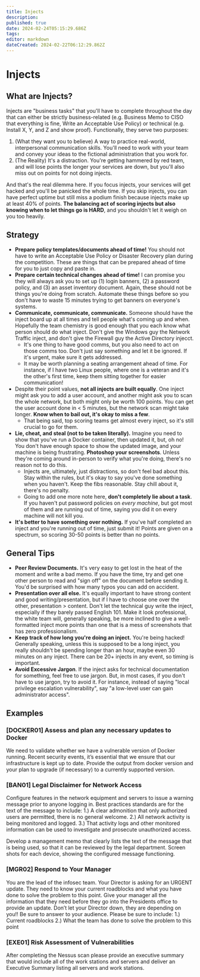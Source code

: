 ```yaml
---
title: Injects
description: 
published: true
date: 2024-02-24T05:15:29.686Z
tags: 
editor: markdown
dateCreated: 2024-02-22T06:12:29.862Z
---
```


# Injects

## What are Injects?
Injects are "business tasks" that you'll have to complete throughout the day that can either be strictly business-related (e.g. Business Memo to CISO that everything is fine, Write an Acceptable Use Policy) or technical (e.g. Install X, Y, and Z and show proof). Functionally, they serve two purposes:

1. (What they want you to believe) A way to practice real-world, interpersonal communication skills. You'll need to work with your team and convey your ideas to the fictional administration that you work for.
2. (The Reality) It's a distraction. You're getting hammered by red team, and will lose points the longer your services are down, but you'll also miss out on points for not doing injects.

And that's the real dilemma here. If you focus injects, your services will get hacked and you'll be panicked the whole time. If you skip injects, you can have perfect uptime but still miss a podium finish because injects make up at least 40% of points. **The balancing act of scoring injects but also knowing when to let things go is HARD**, and you shouldn't let it weigh on you too heavily.

## Strategy
- **Prepare policy templates/documents ahead of time!** You should not have to write an Acceptable Use Policy or Disaster Recovery plan during the competition. These are things that can be prepared ahead of time for you to just copy and paste in.
- **Prepare certain technical changes ahead of time!** I can promise you they will always ask you to set up (1) login banners, (2) a password policy, and (3) an asset inventory document. Again, these should not be things you're doing from scratch. Automate these things before so you don't have to waste 15 minutes trying to get banners on everyone's systems.
- **Communicate, communicate, communicate.** Someone should have the inject board up at all times and tell people what's coming up and when. Hopefully the team chemistry is good enough that you each know what person should do what inject. Don't give the Windows guy the Network Traffic inject, and don't give the Firewall guy the Active Directory injecct.
	- It's one thing to have good comms, but you also need to act on those comms too. Don't just say something and let it be ignored. If it's urgent, make sure it gets addressed.
	- It may be worth planning a seating arrangement ahead of time. For instance, if I have two Linux people, where one is a veteran and it's the other's first time, keep them sitting together for easier communication!
- Despite their point values, **not all injects are built equally**. One inject might ask you to add a user account, and another might ask you to scan the whole network, but both might only be worth 100 points. You can get the user account done in < 5 minutes, but the network scan might take longer. **Know when to bail out, it's okay to miss a few**.
	- That being said, top scoring teams get almost every inject, so it's still crucial to go for them.
- **Lie, cheat, and steal (not to be taken literally).** Imagine you need to show that you've run a Docker container, then updated it, but, oh no! You don't have enough space to show the updated image, and your machine is being frustrating. **Photoshop your screenshots**. Unless they're coming around in-person to verify what you're doing, there's no reason not to do this.
	- Injects are, ultimately, just distractions, so don't feel bad about this. Stay within the rules, but it's okay to say you've done something when you haven't. Keep the fibs reasonable. Stay chill about it, there's no penalty.
	- Going to add one more note here, **don't completely lie about a task**. If you haven't put password policies on *every machine*, but got most of them and are running out of time, saying you did it on every machine will not kill you.
- **It's better to have something over nothing.** If you've half completed an inject and you're running out of time, just submit it! Points are given on a spectrum, so scoring 30-50 points is better than no points.

## General Tips
- **Peer Review Documents.** It's very easy to get lost in the heat of the moment and write a bad memo. If you have the time, try and get one other person to read and "sign off" on the document before sending it. You'd be surprised with how many typos you can add on accident.
- **Presentation over all else.** It's equally important to have strong content and good writing/presentation, but if I have to choose one over the other, presentation > content. Don't let the technical guy write the inject, especially if they barely passed English 101. Make it look professional, the white team will, generally speaking, be more inclined to give a well-formatted inject more points than one that is a mess of screenshots that has zero professionalism.
- **Keep track of how long you're doing an inject.** You're being hacked! Generally speaking, unless this is supposed to be a long inject, you really shouldn't be spending longer than an hour, maybe even 30 minutes on any inject. There can be 20+ injects in any event, so timing is important.
- **Avoid Excessive Jargon**. If the inject asks for technical documentation for something, feel free to use jargon. But, in most cases, if you don't have to use jargon, try to avoid it. For instance, instead of saying "local privilege escalation vulnerability", say "a low-level user can gain administrator access".

## Examples
### [DOCKER01] Assess and plan any necessary updates to Docker
We need to validate whether we have a vulnerable version of Docker running. Recent security events, it’s essential that we ensure that our infrastructure is kept up to date.
Provide the output from docker version and your plan to upgrade (if necessary) to a
currently supported version.

### [BAN01] Legal Disclaimer for Network Access
Configure features in the network equipment and servers to issue a warning message prior to anyone logging in. Best practices standards are for the text of the message to include:
1.) A clear admonition that only authorized users are permitted, there is no general
welcome.
2.) All network activity is being monitored and logged.
3.) That activity logs and other monitored information can be used to investigate and
prosecute unauthorized access.

Develop a management memo that clearly lists the text of the message that is being
used, so that it can be reviewed by the legal department.
Screen shots for each device, showing the configured message functioning.

### [MGR02] Respond to Your Manager
You are the lead of the infosec team. Your Director is asking for an URGENT update. They need to
know your current roadblocks and what you have done to solve the problem to this point. Give your manager all the information that they need before they go into the Presidents office to provide an update. Don’t let your Director down, they are depending on you!! Be sure to answer to your audience.
Please be sure to include:
1.) Current roadblocks
2.) What the team has done to solve the problem to this point

### [EXE01] Risk Assessment of Vulnerabilities
After completing the Nessus scan please provide an executive summary that would include all of the work stations and servers and deliver an Executive Summary listing all servers and work stations.